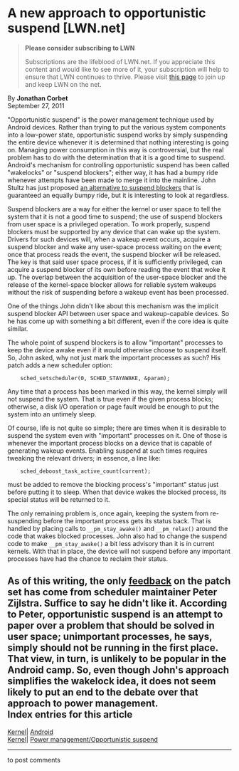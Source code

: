 # A new approach to opportunistic suspend [LWN.net]

> **Please consider subscribing to LWN**
> 
> Subscriptions are the lifeblood of LWN.net. If you appreciate this content and would like to see more of it, your subscription will help to ensure that LWN continues to thrive. Please visit [this page](/Promo/nst-nag1/subscribe) to join up and keep LWN on the net. 

By **Jonathan Corbet**  
September 27, 2011 

"Opportunistic suspend" is the power management technique used by Android devices. Rather than trying to put the various system components into a low-power state, opportunistic suspend works by simply suspending the entire device whenever it is determined that nothing interesting is going on. Managing power consumption in this way is controversial, but the real problem has to do with the determination that it is a good time to suspend. Android's mechanism for controlling opportunistic suspend has been called "wakelocks" or "suspend blockers"; either way, it has had a bumpy ride whenever attempts have been made to merge it into the mainline. John Stultz has just proposed [an alternative to suspend blockers](/Articles/460560/) that is guaranteed an equally bumpy ride, but it is interesting to look at regardless. 

Suspend blockers are a way for either the kernel or user space to tell the system that it is not a good time to suspend; the use of suspend blockers from user space is a privileged operation. To work properly, suspend blockers must be supported by any device that can wake up the system. Drivers for such devices will, when a wakeup event occurs, acquire a suspend blocker and wake any user-space process waiting on the event; once that process reads the event, the suspend blocker will be released. The key is that said user space process, if it is sufficiently privileged, can acquire a suspend blocker of its own before reading the event that woke it up. The overlap between the acquisition of the user-space blocker and the release of the kernel-space blocker allows for reliable system wakeups without the risk of suspending before a wakeup event has been processed. 

One of the things John didn't like about this mechanism was the implicit suspend blocker API between user space and wakeup-capable devices. So he has come up with something a bit different, even if the core idea is quite similar. 

The whole point of suspend blockers is to allow "important" processes to keep the device awake even if it would otherwise choose to suspend itself. So, John asked, why not just mark the important processes as such? His patch adds a new scheduler option: 
    
    
        sched_setscheduler(0, SCHED_STAYAWAKE, &param);
    

Any time that a process has been marked in this way, the kernel simply will not suspend the system. That is true even if the given process blocks; otherwise, a disk I/O operation or page fault would be enough to put the system into an untimely sleep. 

Of course, life is not quite so simple; there are times when it is desirable to suspend the system even with "important" processes on it. One of those is whenever the important process blocks on a device that is capable of generating wakeup events. Enabling suspend at such times requires tweaking the relevant drivers; in essence, a line like: 
    
    
        sched_deboost_task_active_count(current);
    

must be added to remove the blocking process's "important" status just before putting it to sleep. When that device wakes the blocked process, its special status will be returned to it. 

The only remaining problem is, once again, keeping the system from re-suspending before the important process gets its status back. That is handled by placing calls to `__pm_stay_awake()` and `__pm_relax()` around the code that wakes blocked processes. John also had to change the suspend code to make `__pm_stay_awake()` a bit less advisory than it is in current kernels. With that in place, the device will not suspend before any important processes have had the chance to reclaim their status. 

As of this writing, the only [feedback](/Articles/460648/) on the patch set has come from scheduler maintainer Peter Zijlstra. Suffice to say he didn't like it. According to Peter, opportunistic suspend is an attempt to paper over a problem that should be solved in user space; unimportant processes, he says, simply should not be running in the first place. That view, in turn, is unlikely to be popular in the Android camp. So, even though John's approach simplifies the wakelock idea, it does not seem likely to put an end to the debate over that approach to power management.  
Index entries for this article  
---  
[Kernel](/Kernel/Index)| [Android](/Kernel/Index#Android)  
[Kernel](/Kernel/Index)| [Power management/Opportunistic suspend](/Kernel/Index#Power_management-Opportunistic_suspend)  
  


* * *

to post comments 
